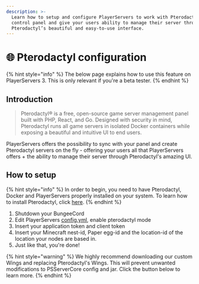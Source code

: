 ```yaml
---
description: >-
  Learn how to setup and configure PlayerServers to work with Pterodactyl
  control panel and give your users ability to manage their server through
  Pterodactyl’s beautiful and easy-to-use interface.
---
```


# 🌐 Pterodactyl configuration

{% hint style="info" %}
The below page explains how to use this feature on PlayerServers 3. This is only relevant if you're a beta tester.
{% endhint %}

## Introduction

> Pterodactyl® is a free, open-source game server management panel built with PHP, React, and Go. Designed with security in mind, Pterodactyl runs all game servers in isolated Docker containers while exposing a beautiful and intuitive UI to end users.

PlayerServers offers the possibility to sync with your panel and create Pterodactyl servers on the fly - offering your users all that PlayerServers offers + the ability to manage their server through Pterodactyl's amazing UI.

## How to setup

{% hint style="info" %}
In order to begin, you need to have Pterodactyl, Docker and PlayerServers properly installed on your system. To learn how to install Pterodactyl, click [here](https://pterodactyl.io/panel/1.0/getting\_started.html).
{% endhint %}

1. Shutdown your BungeeCord
2. Edit PlayerServers [config.yml](../config.md), enable pterodactyl mode
3. Insert your application token and client token
4. Insert your Minecraft nest-id, Paper egg-id and the location-id of the location your nodes are based in.
5. Just like that, you're done!

{% hint style="warning" %}
We highly recommend downloading our custom Wings and replacing Pterodactyl's Wings. This will prevent unwanted modifications to PSServerCore config and jar. Click the button below to learn more.
{% endhint %}
